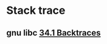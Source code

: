 # Stack trace

## gnu libc [34.1 Backtraces](https://www.gnu.org/software/libc/manual/html_node/Backtraces.html)

